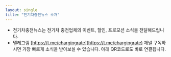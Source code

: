 ```yaml
---
layout: single
title: "전기차충전뉴스 소개"
---
```


- 전기차충전뉴스는 전기차 충전업체의 이벤트, 할인, 프로모션 소식을 전달해드립니다.
- 텔레그램 [https://t.me/chargingrate](https://t.me/chargingrate) 채널 구독하시면 가장 빠르게 소식을 받아보실 수 있습니다. 아래 QR코드로도 바로 연결됩니다. 
